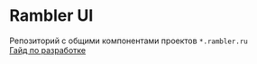 # Rambler UI
Репозиторий с общими компонентами проектов `*.rambler.ru`
<br />
[Гайд по разработке](./contribute.md)
